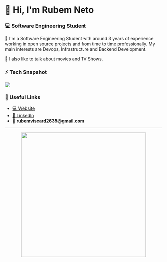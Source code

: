 <!-- Template from https://github.com/pr2tik1/pr2tik1 -->

# 👋 Hi, I'm Rubem Neto 
### 💻 Software Engineering Student

🚀 I'm a Software Engineering Student with around 3 years of experience working in open source projects and from time to time professionally. My main interests are Devops, Infrastructure and Backend Development. 

🎥 I also like to talk about movies and TV Shows. 

### ⚡ Tech Snapshot

<p align="left">
    <img src="https://skillicons.dev/icons?i=golang,aws,terraform,docker,git,kubernetes,ansible,java,python,kotlin,flutter,dart,laravel,lua,elixir,html,css,php,js,ts,cpp,c" />
</p>

### 🤝 Useful Links
- [💻 Website ](https://rubuy.me) 
- [💼 LinkedIn](https://www.linkedin.com/in/rubem-neto-62951122b/) 
- 📧 **rubemviscard2635@gmail.com**
  
---
<p align="center">
  <img src="https://github-readme-stats.vercel.app/api?username=rubuy-74&show_icons=true&theme=dark&hide_border=true" width="400">
  <!--<img src="https://github-readme-streak-stats.herokuapp.com/?user=rubuy-74&theme=dark&hide_border=true" width="430"> -->
</p>
